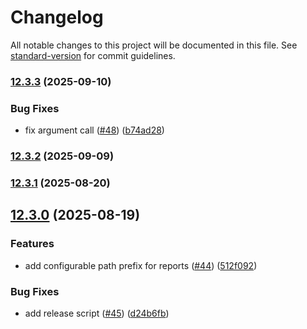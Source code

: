 # Changelog

All notable changes to this project will be documented in this file. See [standard-version](https://github.com/conventional-changelog/standard-version) for commit guidelines.

### [12.3.3](https://github.com/mojaloop/reporting/compare/v12.3.2...v12.3.3) (2025-09-10)


### Bug Fixes

* fix argument call ([#48](https://github.com/mojaloop/reporting/issues/48)) ([b74ad28](https://github.com/mojaloop/reporting/commit/b74ad286b25a5362ed8e3b9591d5c4b65012cc5e))

### [12.3.2](https://github.com/mojaloop/reporting/compare/v12.3.1...v12.3.2) (2025-09-09)

### [12.3.1](https://github.com/mojaloop/reporting/compare/v12.3.0...v12.3.1) (2025-08-20)

## [12.3.0](https://github.com/mojaloop/reporting/compare/v12.1.0...v12.3.0) (2025-08-19)


### Features

* add configurable path prefix for reports ([#44](https://github.com/mojaloop/reporting/issues/44)) ([512f092](https://github.com/mojaloop/reporting/commit/512f09265f03c8e16aca786ce39929ec37659ed7))


### Bug Fixes

* add release script ([#45](https://github.com/mojaloop/reporting/issues/45)) ([d24b6fb](https://github.com/mojaloop/reporting/commit/d24b6fbe598f47d6382907b7889b7305af6c5a04))
